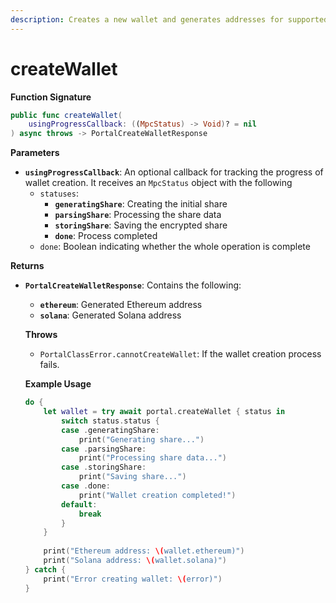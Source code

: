 ```yaml
---
description: Creates a new wallet and generates addresses for supported chains.
---
```


# createWallet

**Function Signature**

```swift
public func createWallet(
    usingProgressCallback: ((MpcStatus) -> Void)? = nil
) async throws -> PortalCreateWalletResponse
```

**Parameters**

* **`usingProgressCallback`**: An optional callback for tracking the progress of wallet creation. It receives an `MpcStatus` object with the following&#x20;
  * `statuses`:
    * **`generatingShare`**: Creating the initial share
    * **`parsingShare`**: Processing the share data
    * **`storingShare`**: Saving the encrypted share
    * **`done`**: Process completed
  * `done`: Boolean indicating whether the whole operation is complete

**Returns**

*   **`PortalCreateWalletResponse`**: Contains the following:

    * **`ethereum`**: Generated Ethereum address
    * **`solana`**: Generated Solana address

    **Throws**

    * `PortalClassError.cannotCreateWallet`: If the wallet creation process fails.

    **Example Usage**

    ```swift
    do {
        let wallet = try await portal.createWallet { status in
            switch status.status {
            case .generatingShare:
                print("Generating share...")
            case .parsingShare:
                print("Processing share data...")
            case .storingShare:
                print("Saving share...")
            case .done:
                print("Wallet creation completed!")
            default:
                break
            }
        }
        
        print("Ethereum address: \(wallet.ethereum)")
        print("Solana address: \(wallet.solana)")
    } catch {
        print("Error creating wallet: \(error)")
    }
    ```



